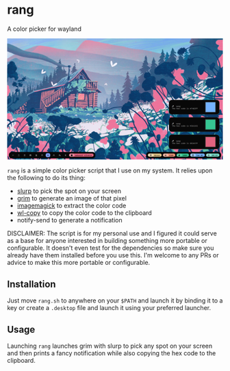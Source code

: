 # rang

A color picker for wayland

<p align="center">
  <img src="screenshot.png">
</p>

`rang` is a simple color picker script that I use on my system. It relies upon the following to do its thing:
- [slurp](https://github.com/emersion/slurp) to pick the spot on your screen
- [grim](https://github.com/emersion/grim) to generate an image of that pixel
- [imagemagick](https://imagemagick.org/index.php) to extract the color code
- [wl-copy](https://github.com/bugaevc/wl-clipboard) to copy the color code to the clipboard
- notify-send to generate a notification

DISCLAIMER: The script is for my personal use and I figured it could serve as a base for anyone interested in building something more portable or configurable. It doesn't even test for the dependencies so make sure you already have them installed before you use this. I'm welcome to any PRs or advice to make this more portable or configurable.

## Installation
Just move `rang.sh` to anywhere on your `$PATH` and launch it by binding it to a key or create a `.desktop` file and launch it using your preferred launcher.

## Usage
Launching `rang` launches grim with slurp to pick any spot on your screen and then prints a fancy notification while also copying the hex code to the clipboard.


